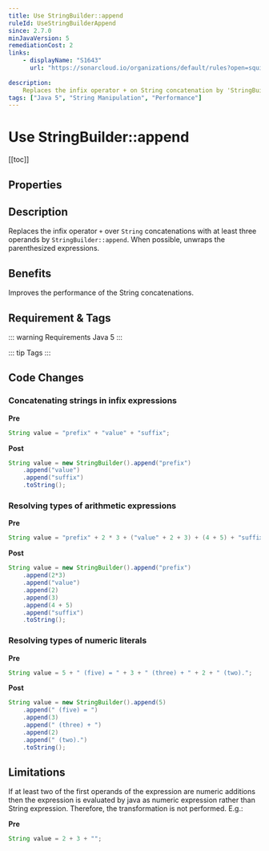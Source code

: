 ```yaml
---
title: Use StringBuilder::append
ruleId: UseStringBuilderAppend
since: 2.7.0
minJavaVersion: 5
remediationCost: 2
links:
    - displayName: "S1643"
      url: "https://sonarcloud.io/organizations/default/rules?open=squid%3AS1643&rule_key=squid%3AS1643"
    
description:
    Replaces the infix operator + on String concatenation by 'StringBuilder::append'
tags: ["Java 5", "String Manipulation", "Performance"]
---
```


# Use StringBuilder::append

[[toc]]

## Properties

<RuleProperties />


## Description

Replaces the infix operator `+` over `String` concatenations with at least three operands by `StringBuilder::append`. When possible, unwraps the parenthesized expressions.

## Benefits

Improves the performance of the String concatenations.

## Requirement & Tags

::: warning Requirements
Java 5
:::

::: tip Tags
<TagLinks />
:::

## Code Changes

### Concatenating strings in infix expressions

__Pre__

```java
String value = "prefix" + "value" + "suffix";
```

__Post__

```java
String value = new StringBuilder().append("prefix")
    .append("value")
    .append("suffix")
    .toString();
```

### Resolving types of arithmetic expressions

__Pre__

```java
String value = "prefix" + 2 * 3 + ("value" + 2 + 3) + (4 + 5) + "suffix";
```

__Post__

```java
String value = new StringBuilder().append("prefix")
    .append(2*3)
    .append("value")
    .append(2)
    .append(3)
    .append(4 + 5)
    .append("suffix")
    .toString();
```

### Resolving types of numeric literals

__Pre__

```java
String value = 5 + " (five) = " + 3 + " (three) + " + 2 + " (two).";
```

__Post__

```java
String value = new StringBuilder().append(5)
    .append(" (five) = ")
    .append(3)
    .append(" (three) + ")
    .append(2)
    .append(" (two).")
    .toString();

```

## Limitations

If at least two of the first operands of the expression are numeric additions then the expression is evaluated by java as numeric expression rather than String expression. Therefore, the transformation is not performed. E.g.:

__Pre__

```java
String value = 2 + 3 + "";
```

<VersionNotice />

